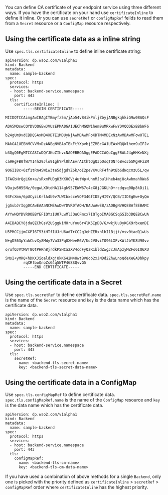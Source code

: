 You can define CA certificate of your endpoint service using three different ways. If you have the certificate on your hand use `certificateInline` to define it inline. Or you can use `secretRef` or `configMapRef` feilds to read them from a `Secret` resource or a `ConfigMap` resource respectively.

## Using the certificate data as a inline string

Use `spec.tls.certificateInline` to define inline certificate string:

```
apiVersion: dp.wso2.com/v1alpha1
kind: Backend
metadata:
  name: sample-backend
spec:
  protocol: https
  services:
  - host: backend-service.namespace
    port: 443
  tls:
    certificateInline: |
        -----BEGIN CERTIFICATE-----
        MIIDQTCCAimgAwIBAgITBmyfz5m/jAo54vB4ikPmljZbyjANBgkqhkiG9w0BAQsF
        ADA5MQswCQYDVQQGEwJVUzEPMA0GA1UEChMGQW1hem9uMRkwFwYDVQQDExBBbWF6
        b24gUm9vdCBDQSAxMB4XDTE1MDUyNjAwMDAwMFoXDTM4MDExNzAwMDAwMFowOTEL
        MAkGA1UEBhMCVVMxDzANBgNVBAoTBkFtYXpvbjEZMBcGA1UEAxMQQW1hem9uIFJv
        b3QgQ0EgMTCCASIwDQYJKoZIhvcNAQEBBQADggEPADCCAQoCggEBALJ4gHHKeNXj
        ca9HgFB0fW7Y14h29Jlo91ghYPl0hAEvrAIthtOgQ3pOsqTQNroBvo3bSMgHFzZM
        9O6II8c+6zf1tRn4SWiw3te5djgdYZ6k/oI2peVKVuRF4fn9tBb6dNqcmzU5L/qw
        IFAGbHrQgLKm+a/sRxmPUDgH3KKHOVj4utWp+UhnMJbulHheb4mjUcAwhmahRWa6
        VOujw5H5SNz/0egwLX0tdHA114gk957EWW67c4cX8jJGKLhD+rcdqsq08p8kDi1L
        93FcXmn/6pUCyziKrlA4b9v7LWIbxcceVOF34GfID5yHI9Y/QCB/IIDEgEw+OyQm
        jgSubJrIqg0CAwEAAaNCMEAwDwYDVR0TAQH/BAUwAwEB/zAOBgNVHQ8BAf8EBAMC
        AYYwHQYDVR0OBBYEFIQYzIU07LwMlJQuCFmcx7IQTgoIMA0GCSqGSIb3DQEBCwUA
        A4IBAQCY8jdaQZChGsV2USggNiMOruYou6r4lK5IpDB/G/wkjUu0yKGX9rbxenDI
        U5PMCCjjmCXPI6T53iHTfIUJrU6adTrCC2qJeHZERxhlbI1Bjjt/msv0tadQ1wUs
        N+gDS63pYaACbvXy8MWy7Vu33PqUXHeeE6V/Uq2V8viTO96LXFvKWlJbYK8U90vv
        o/ufQJVtMVT8QtPHRh8jrdkPSHCa2XV4cdFyQzR1bldZwgJcJmApzyMZFo6IQ6XU
        5MsI+yMRQ+hDKXJioaldXgjUkK642M4UwtBV8ob2xJNDd2ZhwLnoQdeXeGADbkpy
        rqXRfboQnoZsG4q5WTP468SQvvG5
        -----END CERTIFICATE-----
```

## Using the certificate data in a Secret

Use `spec.tls.secretRef` to define certificate data. `spec.tls.secretRef.name` is the name of the `Secret` resource and `key` is the data name which has the certificate data.

```
apiVersion: dp.wso2.com/v1alpha1
kind: Backend
metadata:
  name: sample-backend
spec:
  protocol: https
  services:
  - host: backend-service.namespace
    port: 443
  tls:
    secretRef:
      name: <backend-tls-secret-name>
      key: <backend-tls-secret-data-name>
```

## Using the certificate data in a ConfigMap

Use `spec.tls.configMapRef` to define certificate data. `spec.tls.configMapRef.name` is the name of the `ConfigMap` resource and `key` is the data name which has the certificate data.

```
apiVersion: dp.wso2.com/v1alpha1
kind: Backend
metadata:
  name: sample-backend
spec:
  protocol: https
  services:
  - host: backend-service.namespace
    port: 443
  tls:
    configMapRef:
      name: <backend-tls-cm-name>
      key: <backend-tls-cm-data-name>
```

If you have used a combination of above methods for a single `Backend`, only one is picked with the priority defined as `certificateInline` > `secretRef` > `configMapRef` order where `certificateInline` has the highest priority.
